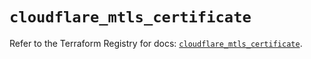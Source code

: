 # `cloudflare_mtls_certificate`

Refer to the Terraform Registry for docs: [`cloudflare_mtls_certificate`](https://registry.terraform.io/providers/cloudflare/cloudflare/5.6.0/docs/resources/mtls_certificate).
